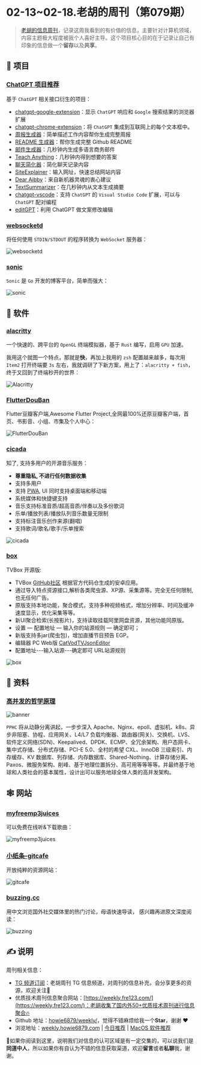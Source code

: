 # 02-13~02-18.老胡的周刊（第079期）

> [老胡的信息周刊](https://weekly.howie6879.com/)，记录这周我看到的有价值的信息，主要针对计算机领域，内容主题极大程度被我个人喜好主导。这个项目核心目的在于记录让自己有印象的信息做一个**留存**以及**共享**。

## 🎯 项目

### [ChatGPT 项目推荐](https://weekly.howie6879.com/2023/02-13~02-18.%E8%80%81%E8%83%A1%E7%9A%84%E5%91%A8%E5%88%8A%EF%BC%88%E7%AC%AC079%E6%9C%9F%EF%BC%89.html?h=chatgpt#chatgpt)

基于 `ChatGPT` 相关接口衍生的项目：

- [chatgpt-google-extension](https://github.com/wong2/chatgpt-google-extension)：显示 `ChatGPT` 响应和 `Google` 搜索结果的浏览器扩展
- [chatgpt-chrome-extension](https://github.com/gragland/chatgpt-chrome-extension)：将 `ChatGPT` 集成到互联网上的每个文本框中。
- [周报生成器](https://weeklyreport.avemaria.fun/zh)：简单描述工作内容帮你生成完整周报
- [README 生成器](https://readme.rustc.cloud/zh)：帮你生成完整 Github README
- [邮件生成器](https://email-helper.vercel.app/)：几秒钟内生成多语言商务邮件
- [Teach Anything](https://www.teach-anything.com/)：几秒钟内得到想要的答案
- [聊天简化器](https://chat-simplifier.imzbb.cc/zh)：简化聊天记录内容
- [SiteExplainer](https://siteexplainer.vercel.app/)：输入网址，快速总结网站内容
- [Dear Aibby](https://www.dearaibby.com/)：来自新机器灵魂的衷心建议
- [TextSummarizer](https://text-summarizer-seven.vercel.app/)：在几秒钟内从文本生成摘要
- [chatgpt-vscode](https://github.com/mpociot/chatgpt-vscode)：支持 `ChatGPT` 的 `Visual Studio Code` 扩展，可以与 `ChatGPT` 配对编程
- [editGPT](https://chrome.google.com/webstore/detail/editgpt/mognjodfeldknhobgbnkoomipkmlnnhk)：利用 ChatGPT 做文案修改编辑

### [websocketd](https://github.com/joewalnes/websocketd)

将任何使用 `STDIN/STDOUT` 的程序转换为 `WebSocket` 服务器：

![websocketd](https://images-1252557999.file.myqcloud.com/uPic/websocketd.jpg)

### [sonic](https://github.com/go-sonic/sonic)

`Sonic` 是 `Go` 开发的博客平台，简单而强大：

![sonic](https://images-1252557999.file.myqcloud.com/uPic/sonic.png)

## 🤖 软件

### [alacritty](https://github.com/alacritty/alacritty)

一个快速的、跨平台的 `OpenGL` 终端模拟器，基于 `Rust` 编写，启用 `GPU` 加速。

我用这个就图一个特点，那就是**快**，再加上我用的 `zsh` 配置越来越多，每次用 `Item2` 打开终端要 `3s` 左右，我就调研了下新方案，用上了：`alacritty + fish`，终于又回到了终端秒开的世界：

![Alacritty](https://images-1252557999.file.myqcloud.com/uPic/Alacritty.jpg)

### [FlutterDouBan](https://github.com/kaina404/FlutterDouBan)

Flutter豆瓣客户端,Awesome Flutter Project,全网最100%还原豆瓣客户端，首页、书影音、小组、市集及个人中心：

![FlutterDouBan](https://images-1252557999.file.myqcloud.com/uPic/FlutterDouBan.jpg)

### [cicada](https://github.com/mebtte/cicada)

知了, 支持多用户的开源音乐服务：

- **尊重隐私, 不进行任何数据收集**
- 支持多用户
- 支持 [PWA](https://developer.mozilla.org/docs/Web/Progressive_web_apps), UI 同时支持桌面端和移动端
- 系统媒体和快捷键支持
- 音乐支持标准音质/超高音质/伴奏以及多份歌词
- 乐单/播放列表/播放队列音乐数量无限制
- 支持标注音乐创作来源(翻唱)
- 支持歌词/歌名/歌手/乐单搜索

![cicada](https://images-1252557999.file.myqcloud.com/uPic/cicada.png)

### [box](https://github.com/liu673cn/box)

TVBox 开源版:

- TVBox [GitHub社区](https://github.com/CatVodTVOfficial/TVBoxOSC) 根据官方代码仓生成的安卓应用。
- 通过导入特点资源接口,解析各类爬虫源、XP源、采集源等。完全无任何限制,也无任何广告。
- 原版支持本地功能，聚合模式，支持多种视频格式，增加分辨率、时间及缓冲速度显示，优化采集等等。
- 新UI聚合检索(长按影片)，支持读取挂载阿里网盘资源，其他功能同原版。
- 设置 — 配置地址 — 输入你的站源规则 — 确定即可；
- 新版支持多jar(爬虫包)，增加直播节目预告 EGP。
- 编辑器 PC Web版 [CatVodTVJsonEditor](https://catvodtvofficial.github.io/CatVodTVJsonEditor/)
- 配置地址---输入站源---确定即可 URL站源规则

![box](https://images-1252557999.file.myqcloud.com/uPic/box.jpg)

## 👀 资料

### [高并发的哲学原理](https://github.com/johnlui/PPHC)

![banner](https://images-1252557999.file.myqcloud.com/uPic/banner.jpg)

`PPHC` 将从动静分离讲起，一步步深入 Apache、Nginx、epoll、虚拟机、k8s、异步非阻塞、协程、应用网关、L4/L7 负载均衡器、路由器(网关)、交换机、LVS、软件定义网络(SDN)、Keepalived、DPDK、ECMP、全冗余架构、用户态网卡、集中式存储、分布式存储、PCI-E 5.0、全村的希望 CXL、InnoDB 三级索引、内存缓存、KV 数据库、列存储、内存数据库、Shared-Nothing、计算存储分离、Paxos、微服务架构、削峰、基于地理位置拆分、高可用等等等等。并最终基于地球和人类社会的基本属性，设计出可以服务地球全体人类的高并发架构。

## 🕸 网站

### [myfreemp3juices](https://myfreemp3juices.cc/)

可以免费在线听&下载歌曲：

![myfreemp3juices](https://images-1252557999.file.myqcloud.com/uPic/myfreemp3juices.jpg)

### [小纸条-gitcafe](https://u.gitcafe.net/)

开放纯粹的资源网站：

![gitcafe](https://images-1252557999.file.myqcloud.com/uPic/gitcafe.jpg)

### [buzzing.cc](https://www.buzzing.cc/)

用中文浏览国外社交媒体里的热门讨论，母语快速导读， 感兴趣再进原文深度阅读：

![buzzing](https://images-1252557999.file.myqcloud.com/uPic/buzzing.jpg)

## ✍️ 说明

周刊相关信息：

- [TG 频道订阅](https://t.me/howie_weekly)：老胡周刊 TG 信息频道，对周刊的信息补充，会分享更多的资源，欢迎关注👏
- 优质技术周刊信息聚合网站：[https://weekly.fre123.com/](https://weekly.fre123.com/)：老胡收集了国内外50+优质技术周刊进行信息聚合🔥
- Github 地址：[howie6879/weekly/](https://github.com/howie6879/weekly/)，觉得不错麻烦给我一个**Star**，谢谢 ❤️
- 浏览地址：[weekly.howie6879.com](https://weekly.howie6879.com) | [今日推荐](https://weekly.howie6879.com/recommend/index.html) | [MacOS 软件推荐](https://weekly.howie6879.com/soft/mac.html)

🙌如果你阅读到这里，说明我们对信息的认可区域是有一定交集的，可以说我们是**同道中人**，所以如果你有自认为不错的信息获取渠道，欢迎**留言**或者**私聊**我，谢谢。
